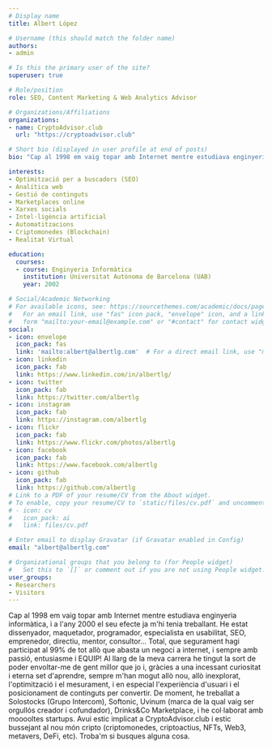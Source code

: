 ```yaml
---
# Display name
title: Albert López

# Username (this should match the folder name)
authors:
- admin

# Is this the primary user of the site?
superuser: true

# Role/position
role: SEO, Content Marketing & Web Analytics Advisor

# Organizations/Affiliations
organizations:
- name: CryptoAdvisor.club
  url: "https://cryptoadvisor.club"

# Short bio (displayed in user profile at end of posts)
bio: "Cap al 1998 em vaig topar amb Internet mentre estudiava enginyeria informàtica, i a l'any 2000 el seu efecte ja m'hi tenia treballant. He estat dissenyador, maquetador, programador, especialista en usabilitat, SEO, emprenedor, directiu, mentor, consultor... Total, que segurament hagi participat al 99% de tot allò que abasta un negoci a internet, i sempre amb passió, entusiasme i EQUIP!\n\nAl llarg de la meva carrera he tingut la sort de poder envoltar-me de gent millor que jo i, gràcies a una incessant curiositat i eterna set d'aprendre, sempre m'han mogut allò nou, allò inexplorat, l'optimització i el mesurament, i en especial l'experiència d'usuari i el posicionament de continguts per convertir.\n\nDe moment, he treballat a Solostocks (Grupo Intercom), Softonic, Uvinum (marca de la qual vaig ser orgullós creador i cofundador), Drinks&Co Marketplace, i he col·laborat amb mooooltes startups. Avui estic implicat a CryptoAdvisor.club i estic bussejant al nou món cripto (criptomonedes, criptoactius, NFTs, Web3, metavers, DeFi, etc).\n\nTroba'm si busques alguna cosa."

interests:
- Optimització per a buscadors (SEO)
- Analítica web
- Gestió de continguts
- Marketplaces online
- Xarxes socials
- Intel·ligència artificial
- Automatitzacions
- Criptomonedes (Blockchain)
- Realitat Virtual

education:
  courses:
  - course: Enginyeria Informàtica
    institution: Universitat Autònoma de Barcelona (UAB)
    year: 2002

# Social/Academic Networking
# For available icons, see: https://sourcethemes.com/academic/docs/page-builder/#icons
#   For an email link, use "fas" icon pack, "envelope" icon, and a link in the
#   form "mailto:your-email@example.com" or "#contact" for contact widget.
social:
- icon: envelope
  icon_pack: fas
  link: 'mailto:albert@albertlg.com'  # For a direct email link, use "mailto:test@example.org".
- icon: linkedin
  icon_pack: fab
  link: https://www.linkedin.com/in/albertlg/
- icon: twitter
  icon_pack: fab
  link: https://twitter.com/albertlg
- icon: instagram
  icon_pack: fab
  link: https://instagram.com/albertlg
- icon: flickr
  icon_pack: fab
  link: https://www.flickr.com/photos/albertlg
- icon: facebook
  icon_pack: fab
  link: https://www.facebook.com/albertlg
- icon: github
  icon_pack: fab
  link: https://github.com/albertlg
# Link to a PDF of your resume/CV from the About widget.
# To enable, copy your resume/CV to `static/files/cv.pdf` and uncomment the lines below.
# - icon: cv
#   icon_pack: ai
#   link: files/cv.pdf

# Enter email to display Gravatar (if Gravatar enabled in Config)
email: "albert@albertlg.com"

# Organizational groups that you belong to (for People widget)
#   Set this to `[]` or comment out if you are not using People widget.
user_groups:
- Researchers
- Visitors
---
```


Cap al 1998 em vaig topar amb Internet mentre estudiava enginyeria informàtica, i a l'any 2000 el seu efecte ja m'hi tenia treballant. He estat dissenyador, maquetador, programador, especialista en usabilitat, SEO, emprenedor, directiu, mentor, consultor... Total, que segurament hagi participat al 99% de tot allò que abasta un negoci a internet, i sempre amb passió, entusiasme i EQUIP!
Al llarg de la meva carrera he tingut la sort de poder envoltar-me de gent millor que jo i, gràcies a una incessant curiositat i eterna set d'aprendre, sempre m'han mogut allò nou, allò inexplorat, l'optimització i el mesurament, i en especial l'experiència d'usuari i el posicionament de continguts per convertir.
De moment, he treballat a Solostocks (Grupo Intercom), Softonic, Uvinum (marca de la qual vaig ser orgullós creador i cofundador), Drinks&Co Marketplace, i he col·laborat amb mooooltes startups. Avui estic implicat a CryptoAdvisor.club i estic bussejant al nou món cripto (criptomonedes, criptoactius, NFTs, Web3, metavers, DeFi, etc).
Troba'm si busques alguna cosa.